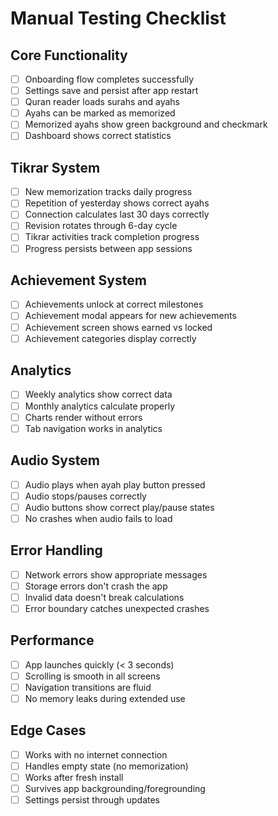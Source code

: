 # Manual Testing Checklist

## Core Functionality
- [ ] Onboarding flow completes successfully
- [ ] Settings save and persist after app restart
- [ ] Quran reader loads surahs and ayahs
- [ ] Ayahs can be marked as memorized
- [ ] Memorized ayahs show green background and checkmark
- [ ] Dashboard shows correct statistics

## Tikrar System
- [ ] New memorization tracks daily progress
- [ ] Repetition of yesterday shows correct ayahs
- [ ] Connection calculates last 30 days correctly
- [ ] Revision rotates through 6-day cycle
- [ ] Tikrar activities track completion progress
- [ ] Progress persists between app sessions

## Achievement System
- [ ] Achievements unlock at correct milestones
- [ ] Achievement modal appears for new achievements
- [ ] Achievement screen shows earned vs locked
- [ ] Achievement categories display correctly

## Analytics
- [ ] Weekly analytics show correct data
- [ ] Monthly analytics calculate properly
- [ ] Charts render without errors
- [ ] Tab navigation works in analytics

## Audio System
- [ ] Audio plays when ayah play button pressed
- [ ] Audio stops/pauses correctly
- [ ] Audio buttons show correct play/pause states
- [ ] No crashes when audio fails to load

## Error Handling
- [ ] Network errors show appropriate messages
- [ ] Storage errors don't crash the app
- [ ] Invalid data doesn't break calculations
- [ ] Error boundary catches unexpected crashes

## Performance
- [ ] App launches quickly (< 3 seconds)
- [ ] Scrolling is smooth in all screens
- [ ] Navigation transitions are fluid
- [ ] No memory leaks during extended use

## Edge Cases
- [ ] Works with no internet connection
- [ ] Handles empty state (no memorization)
- [ ] Works after fresh install
- [ ] Survives app backgrounding/foregrounding
- [ ] Settings persist through updates